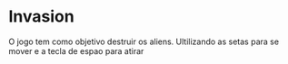 # Invasion
O jogo tem como objetivo destruir os aliens.
Ultilizando as setas para se mover e a tecla de espao para atirar

